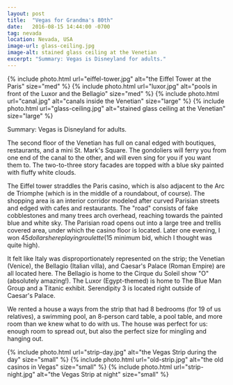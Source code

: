 ```yaml
---
layout: post
title:  "Vegas for Grandma's 80th"
date:   2016-08-15 14:44:00 -0700
tag: nevada
location: Nevada, USA
image-url: glass-ceiling.jpg
image-alt: stained glass ceiling at the Venetian
excerpt: "Summary: Vegas is Disneyland for adults."
---
```

<div class='img-gallery'>
{% include photo.html url="eiffel-tower.jpg" alt="the Eiffel Tower at the Paris" size="med" %}
{% include photo.html url="luxor.jpg" alt="pools in front of the Luxor and the Bellagio" size="med" %}
{% include photo.html url="canal.jpg" alt="canals inside the Venetian" size="large" %}
{% include photo.html url="glass-ceiling.jpg" alt="stained glass ceiling at the Venetian" size="large" %}
</div>

Summary: Vegas is Disneyland for adults.

The second floor of the Venetian has full on canal edged with boutiques, restaurants, and a mini St. Mark's Square. The gondoliers will ferry you from one end of the canal to the other, and will even sing for you if you want them to. The two-to-three story facades are topped with a blue sky painted with fluffy white clouds.

The Eiffel tower straddles the Paris casino, which is also adjacent to the Arc de Triomphe (which is in the middle of a roundabout, of course). The shopping area is an interior corridor modeled after curved Parisian streets and edged with cafes and restaurants. The "road" consists of fake cobblestones and many trees arch overhead, reaching towards the painted blue and white sky. The Parisian road opens out into a large tree and trellis covered area, under which the casino floor is located. Later one evening, I won $45 dollars here playing roulette ($15 minimum bid, which I thought was quite high).

It felt like Italy was disproportionately represented on the strip; the Venetian (Venice), the Bellagio (Italian villa), and Caesar's Palace (Roman Empire) are all located here. The Bellagio is home to the Cirque du Soleil show "O" (absolutely amazing!). The Luxor (Egypt-themed) is home to The Blue Man Group and a Titanic exhibit. Serendipity 3 is located right outside of Caesar's Palace.

We rented a house a ways from the strip that had 8 bedrooms (for 19 of us relatives), a swimming pool, an 8-person card table, a pool table, and more room than we knew what to do with us. The house was perfect for us: enough room to spread out, but also the perfect size for mingling and hanging out.

<div class='img-gallery'>
{% include photo.html url="strip-day.jpg" alt="the Vegas Strip during the day" size="small" %}
{% include photo.html url="old-strip.jpg" alt="the old casinos in Vegas" size="small" %}
{% include photo.html url="strip-night.jpg" alt="the Vegas Strip at night" size="small" %}
</div>

